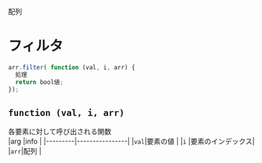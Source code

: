 配列
# フィルタ
```javascript
arr.filter( function (val, i, arr) {
  処理
  return bool値;
});
```

## ```function (val, i, arr)```
各要素に対して呼び出される関数  
|arg      |info            |
|---------|----------------|
|```val```|要素の値         |
|```i```  |要素のインデックス|
|```arr```|配列            |

